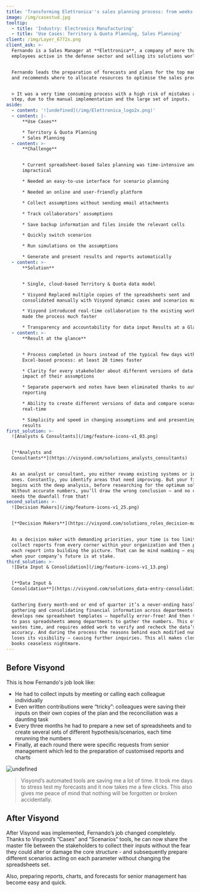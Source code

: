 ```yaml
---
title: 'Transforming Elettronica''s sales planning process: from weeks to hours'
image: /img/casestud.jpg
tooltip:
  - title: 'Industry: Electronics Manufacturing'
  - title: 'Use Cases: Territory & Quota Planning, Sales Planning'
client: /img/Layer_6772x.png
client_ask: >-
  Fernando is a Sales Manager at **Elettronica**, a company of more than 800
  employees active in the defense sector and selling its solutions worldwide.


  Fernando leads the preparation of forecasts and plans for the top management,
  and recommends where to allocate resources to optimise the sales process.


  > It was a very time consuming process with a high risk of mistakes at each
  step, due to the manual implementation and the large set of inputs.
aside:
  - content: '![undefined](/img/Elettronica_logo2x.png)'
  - content: |-
      **Use Cases**

      * Territory & Quota Planning
      * Sales Planning
  - content: >-
      **Challenge**


      * Current spreadsheet-based Sales planning was time-intensive and
      impractical

      * Needed an easy-to-use interface for scenario planning

      * Needed an online and user-friendly platform

      * Collect assumptions without sending email attachments

      * Track collaborators’ assumptions

      * Save backup information and files inside the relevant cells

      * Quickly switch scenarios

      * Run simulations on the assumptions

      * Generate and present results and reports automatically
  - content: >-
      **Solution**


      * Single, cloud-based Territory & Quota data model

      * Visyond Replaced multiple copies of the spreadsheets sent and
      consolidated manually with Visyond dynamic cases and scenarios managed

      * Visyond introduced real-time collaboration to the existing workflow and
      made the process much faster

      * Transparency and accountability for data input Results at a Glance
  - content: >-
      **Result at the glance**


      * Process completed in hours instead of the typical few days with
      Excel-based process: at least 20 times faster

      * Clarity for every stakeholder about different versions of data and
      impact of their assumptions

      * Separate paperwork and notes have been eliminated thanks to auto
      reporting

      * Ability to create different versions of data and compare scenarios in
      real-time

      * Simplicity and speed in changing assumptions and and presenting the new
      results
first_solution: >-
  ![Analysts & Consultants](/img/feature-icons-v1_03.png)


  [**Analysts and
  Consultants**](https://visyond.com/solutions_analysts_consultants)


  As an analyst or consultant, you either revamp existing systems or invent new
  ones. Constantly, you identify areas that need improving. But your first step
  begins with the deep analysis, before researching for the optimum solution.
  Without accurate numbers, you’ll draw the wrong conclusion – and no career
  needs the downfall from that!
second_solution: >-
  ![Decision Makers](/img/feature-icons-v1_25.png)


  [**Decision Makers**](https://visyond.com/solutions_roles_decision-makers)


  As a decision maker with demanding priorities, your time is too limited to
  collect reports from every corner within your organization and then piecemeal
  each report into building the picture. That can be mind numbing – especially
  when your company’s future is at stake.
third_solution: >-
  ![Data Input & Consolidation](/img/feature-icons-v1_13.png)


  [**Data Input &
  Consolidation**](https://visyond.com/solutions_data-entry-consolidation)


  Gathering Every month-end or end of quarter it’s a never-ending hassle
  gathering and consolidating financial information across departments. Finance
  develops new spreadsheet templates – hopefully error-free! And then they begin
  to pass spreadsheets among departments to gather the numbers. This often
  wastes time, and requires added work to verify and recheck the data’s
  accuracy. And during the process the reasons behind each modified number often
  loses its visibility – causing further inquiries. This all makes closing your
  books ceaseless nightmare.
---
```

## Before Visyond

This is how Fernando's job look like:

* He had to collect inputs by meeting or calling each colleague individually
* Even written contributions were “tricky”: colleagues were saving their inputs on their own copies of the plan and the reconciliation was a daunting task
* Every three months he had to prepare a new set of spreadsheets and to create several sets of different hypothesis/scenarios, each time rerunning the numbers
* Finally, at each round there were specific requests from senior management which led to the preparation of customised reports and charts

![undefined](/img/Screen_Shot_2017-11-06_at_3.17.59_PM.png)

> Visyond’s automated tools are saving me a lot of time. It took me days to stress test my forecasts and it now takes me a few clicks. This also gives me peace of mind that nothing will be forgotten or broken accidentally.

## After Visyond

After Visyond was implemented, Fernando’s job changed completely. Thanks to Visyond’s “Cases” and “Scenarios” tools, he can now share the master file between the stakeholders to collect their inputs without the fear they could alter or damage the core structure - and subsequently prepare different scenarios acting on each parameter without changing the spreadsheets set.

Also, preparing reports, charts, and forecasts for senior management has become easy and quick.
